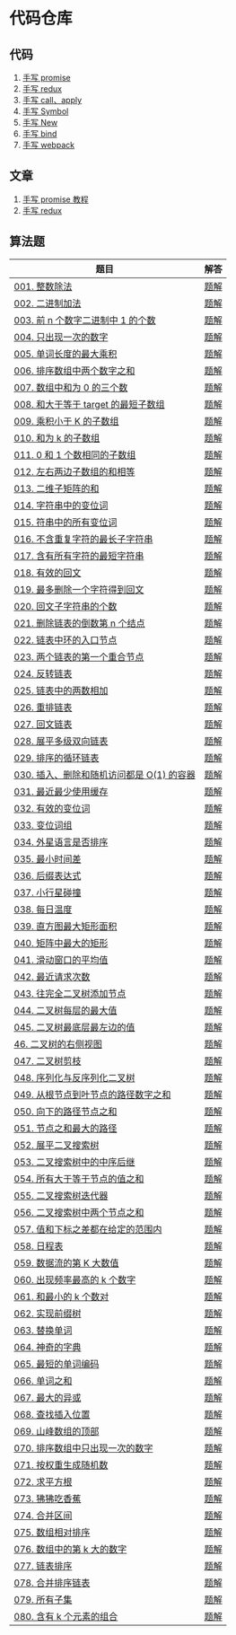 # 代码仓库

## 代码
1. [手写 promise](./src/promise)
2. [手写 redux](./src/redux)
3. [手写 call、apply](./src/call/call.js)
4. [手写 Symbol](./src/symbol/symbol.ts)
5. [手写 New](./src/new.ts)
6. [手写 bind](./src/bind/bind.js)
7. [手写 webpack](./src/webpack/bundle.js)

## 文章

1. [手写 promise 教程](https://github.com/mysteryven/juejin-codebase/issues/1)
2. [手写 redux](https://github.com/mysteryven/blog/issues/2)

## 算法题
| 题目 | 解答 |
| --- | ---- |
| [001. 整数除法](https://leetcode-cn.com/problems/xoh6Oh/) | [题解](src/剑指offer/divide) |  
| [002. 二进制加法](https://leetcode-cn.com/problems/JFETK5/) | [题解](src/剑指offer/addBinary) 
| [003. 前 n 个数字二进制中 1 的个数](https://leetcode-cn.com/problems/w3tCBm/) | [题解](src/剑指offer/countBits) |
| [004. 只出现一次的数字 ](https://leetcode-cn.com/problems/WGki4K/) | [题解](https://github.com/mysteryven/blog/tree/main/src/剑指offer/singleNUmber) |
| [005. 单词长度的最大乘积](https://leetcode-cn.com/problems/aseY1I/) | [题解](https://github.com/mysteryven/blog/tree/main/src/剑指offer/maxProduct) |
| [006.  排序数组中两个数字之和](https://leetcode-cn.com/problems/kLl5u1/) | [题解](https://github.com/mysteryven/blog/tree/main/src/剑指offer/twoSum) |
| [007. 数组中和为 0 的三个数](https://leetcode-cn.com/problems/1fGaJU/) | [题解](https://github.com/mysteryven/blog/tree/main/src/剑指offer/threeSum) |
| [008. 和大于等于 target 的最短子数组](https://leetcode-cn.com/problems/ZVAVXX/) | [题解](https://github.com/mysteryven/blog/tree/main/src/剑指offer/minSubArrayLen) |
| [009. 乘积小于 K 的子数组](https://leetcode-cn.com/problems/ZVAVXX/) | [题解](https://github.com/mysteryven/blog/tree/main/src/剑指offer/numSubarrayProductLessThanK) |
| [010. 和为 k 的子数组](https://leetcode-cn.com/problems/QTMn0o/) | [题解](https://github.com/mysteryven/blog/tree/main/src/剑指offer/subarraySum/) |
| [011.  0 和 1 个数相同的子数组](https://leetcode-cn.com/problems/A1NYOS/) | [题解](https://github.com/mysteryven/blog/tree/main/src/剑指offer/findMaxLength/) |
| [012. 左右两边子数组的和相等](https://leetcode-cn.com/problems/tvdfij/) | [题解](https://github.com/mysteryven/blog/tree/main/src/剑指offer/pivotIndex/) |
| [013. 二维子矩阵的和](https://leetcode-cn.com/problems/O4NDxx/) | [题解](https://github.com/mysteryven/blog/tree/main/src/剑指offer/NumMatrix/) |
| [014. 字符串中的变位词](https://leetcode-cn.com/problems/MPnaiL/) | [题解](https://github.com/mysteryven/blog/tree/main/src/剑指offer/checkInClusion/) |
| [015. 符串中的所有变位词](https://leetcode-cn.com/problems/VabMRr/) | [题解](https://github.com/mysteryven/blog/tree/main/src/剑指offer/findAnagrams/) |
| [016. 不含重复字符的最长子字符串](https://leetcode-cn.com/problems/wtcaE1/) | [题解](https://github.com/mysteryven/blog/tree/main/src/剑指offer/lengthOfLongestSubstring/) |
| [017. 含有所有字符的最短字符串](https://leetcode-cn.com/problems/M1oyTv/) | [题解](https://github.com/mysteryven/blog/tree/main/src/剑指offer/minWindow/) |
| [018. 有效的回文](https://leetcode-cn.com/problems/XltzEq/) | [题解](https://github.com/mysteryven/blog/tree/main/src/剑指offer/isPalindrome/) |
| [019. 最多删除一个字符得到回文](https://leetcode-cn.com/problems/RQku0D/) | [题解](https://github.com/mysteryven/blog/tree/main/src/剑指offer/validPalindrome/) |
| [020. 回文子字符串的个数](https://leetcode-cn.com/problems/a7VOhD/) | [题解](https://github.com/mysteryven/blog/tree/main/src/剑指offer/countSubstrings/) |
| [021. 删除链表的倒数第 n 个结点](https://leetcode-cn.com/problems/SLwz0R/) | [题解](https://github.com/mysteryven/blog/tree/main/src/剑指offer/removeNthFromEnd/) |
| [022. 链表中环的入口节点](https://leetcode-cn.com/problems/c32eOV/) | [题解](https://github.com/mysteryven/blog/tree/main/src/剑指offer/detectCycle/) |
| [023. 两个链表的第一个重合节点](https://leetcode-cn.com/problems/3u1WK4/) | [题解](https://github.com/mysteryven/blog/tree/main/src/剑指offer/getIntersectionNode/) |
| [ 024. 反转链表](https://leetcode-cn.com/problems/UHnkqh/) | [题解](https://github.com/mysteryven/blog/tree/main/src/剑指offer/reverseList/) |
| [ 025. 链表中的两数相加](https://leetcode-cn.com/problems/lMSNwu/) | [题解](https://github.com/mysteryven/blog/tree/main/src/剑指offer/addTwoNumbers/) |
| [026. 重排链表](https://leetcode-cn.com/problems/LGjMqU/) | [题解](https://github.com/mysteryven/blog/tree/main/src/剑指offer/reorderList/) |
| [027. 回文链表](https://leetcode-cn.com/problems/aMhZSa/) | [题解](https://github.com/mysteryven/blog/tree/main/src/剑指offer/isPalindrome-27/) |
| [028. 展平多级双向链表](https://leetcode-cn.com/problems/Qv1Da2/) | [题解](https://github.com/mysteryven/blog/tree/main/src/剑指offer/flatten/) |
| [029. 排序的循环链表](https://leetcode-cn.com/problems/4ueAj6/) | [题解](https://github.com/mysteryven/blog/tree/main/src/剑指offer/insert/) |
| [030. 插入、删除和随机访问都是 O(1) 的容器](https://leetcode-cn.com/problems/FortPu/) | [题解](https://github.com/mysteryven/blog/tree/main/src/剑指offer/RandomizedSet/) |
| [031. 最近最少使用缓存](https://leetcode-cn.com/problems/OrIXps/) | [题解](https://github.com/mysteryven/blog/tree/main/src/剑指offer/LRUCache/) |
| [032. 有效的变位词](https://leetcode-cn.com/problems/dKk3P7/) | [题解](https://github.com/mysteryven/blog/tree/main/src/剑指offer/isAnagram/) |
| [033. 变位词组](https://leetcode-cn.com/problems/sfvd7V/) | [题解](https://github.com/mysteryven/blog/tree/main/src/剑指offer/groupAnagrams/) |
| [034. 外星语言是否排序](https://leetcode-cn.com/problems/lwyVBB/) | [题解](https://github.com/mysteryven/blog/tree/main/src/剑指offer/isAlienSorted/) |
| [035. 最小时间差](https://leetcode-cn.com/problems/569nqc/) | [题解](https://github.com/mysteryven/blog/tree/main/src/剑指offer/findMinDifference/) |
| [036. 后缀表达式](https://leetcode-cn.com/problems/8Zf90G/) | [题解](https://github.com/mysteryven/blog/tree/main/src/剑指offer/evalRPN/) |
| [037. 小行星碰撞](https://leetcode-cn.com/problems/XagZNi/) | [题解](https://github.com/mysteryven/blog/tree/main/src/剑指offer/asteroidCollision/) |
| [038. 每日温度](https://leetcode-cn.com/problems/iIQa4I/) | [题解](https://github.com/mysteryven/blog/tree/main/src/剑指offer/dailyTemperatures/) |
| [039. 直方图最大矩形面积](https://leetcode-cn.com/problems/0ynMMM/) | [题解](https://github.com/mysteryven/blog/tree/main/src/剑指offer/largestRectangleArea/) |
| [040. 矩阵中最大的矩形](https://leetcode-cn.com/problems/PLYXKQ/) | [题解](https://github.com/mysteryven/blog/tree/main/src/剑指offer/maximalRectangle/) |
| [041. 滑动窗口的平均值](https://leetcode-cn.com/problems/qIsx9U/) | [题解](https://github.com/mysteryven/blog/tree/main/src/剑指offer/MovingAverage/) |
| [042. 最近请求次数](https://leetcode-cn.com/problems/H8086Q/) | [题解](https://github.com/mysteryven/blog/tree/main/src/剑指offer/MovingAverage/) |
| [043. 往完全二叉树添加节点](https://leetcode-cn.com/problems/NaqhDT/) | [题解](https://github.com/mysteryven/blog/tree/main/src/剑指offer/CBTInserter/) |
| [044. 二叉树每层的最大值](https://leetcode-cn.com/problems/hPov7L/) | [题解](https://github.com/mysteryven/blog/tree/main/src/剑指offer/largestValues/) |
| [045. 二叉树最底层最左边的值](https://leetcode-cn.com/problems/LwUNpT/) | [题解](https://github.com/mysteryven/blog/tree/main/src/剑指offer/findBottomLeftValue/) |
| [46. 二叉树的右侧视图](https://leetcode-cn.com/problems/WNC0Lk/) | [题解](https://github.com/mysteryven/blog/tree/main/src/剑指offer/rightSideView.ts) |
| [047. 二叉树剪枝](https://leetcode-cn.com/problems/pOCWxh/) | [题解](https://github.com/mysteryven/blog/tree/main/src/剑指offer/pruneTree.ts/) |
| [048. 序列化与反序列化二叉树](https://leetcode-cn.com/problems/h54YBf/) | [题解](https://github.com/mysteryven/blog/tree/main/src/剑指offer/serializeAndDeserialize.ts/) |
| [049. 从根节点到叶节点的路径数字之和](https://leetcode-cn.com/problems/3Etpl5/) | [题解](https://github.com/mysteryven/blog/tree/main/src/剑指offer/sumNumbers.ts/) |
| [050. 向下的路径节点之和](https://leetcode-cn.com/problems/6eUYwP/) | [题解](https://github.com/mysteryven/blog/tree/main/src/剑指offer/pathSum.ts/) |
| [051. 节点之和最大的路径](https://leetcode-cn.com/problems/jC7MId/) | [题解](https://github.com/mysteryven/blog/tree/main/src/剑指offer/maxPathSum.ts/) |
| [052. 展平二叉搜索树](https://leetcode-cn.com/problems/NYBBNL/) | [题解](https://github.com/mysteryven/blog/tree/main/src/剑指offer/increasingBST.ts/) |
| [053. 二叉搜索树中的中序后继](https://leetcode-cn.com/problems/NYBBNL/) | [题解](https://github.com/mysteryven/blog/tree/main/src/剑指offer/increasingBST.ts/) |
| [054. 所有大于等于节点的值之和](https://leetcode-cn.com/problems/w6cpku/) | [题解](https://github.com/mysteryven/blog/tree/main/src/剑指offer/convertBST.ts/) |
| [055. 二叉搜索树迭代器](https://leetcode-cn.com/problems/kTOapQ/) | [题解](https://github.com/mysteryven/blog/tree/main/src/剑指offer/BSTIterator.ts/) |
| [056. 二叉搜索树中两个节点之和](https://leetcode-cn.com/problems/opLdQZ/) | [题解](https://github.com/mysteryven/blog/tree/main/src/剑指offer/findTarget.ts/) |
| [057. 值和下标之差都在给定的范围内](https://leetcode-cn.com/problems/7WqeDu/) | [题解](https://github.com/mysteryven/blog/tree/main/src/剑指offer/containsNearByAlmostDuplicate.ts/) |
| [058.  日程表](https://leetcode-cn.com/problems/fi9suh/) | [题解](https://github.com/mysteryven/blog/tree/main/src/剑指offer/MyCalendar.ts/) |
| [059. 数据流的第 K 大数值](https://leetcode-cn.com/problems/jBjn9C/) | [题解](https://github.com/mysteryven/blog/tree/main/src/剑指offer/KthLargest.ts/) |
| [060. 出现频率最高的 k 个数字](https://leetcode-cn.com/problems/g5c51o/) | [题解](https://github.com/mysteryven/blog/tree/main/src/剑指offer/topKFrequent.ts/) |
| [061. 和最小的 k 个数对](https://leetcode-cn.com/problems/qn8gGX/) | [题解](https://github.com/mysteryven/blog/tree/main/src/剑指offer/kSmallestPairs.js/) |
| [062. 实现前缀树](https://leetcode-cn.com/problems/QC3q1f/) | [题解](https://github.com/mysteryven/blog/tree/main/src/剑指offer/Trie.ts/) |
| [063. 替换单词](https://leetcode-cn.com/problems/UhWRSj/) | [题解](https://github.com/mysteryven/blog/tree/main/src/剑指offer/replaceWords.ts/) |
| [064. 神奇的字典](https://leetcode-cn.com/problems/US1pGT/) | [题解](https://github.com/mysteryven/blog/tree/main/src/剑指offer/MagicDictionary.ts/) |
| [065. 最短的单词编码](https://leetcode-cn.com/problems/iSwD2y/) | [题解](https://github.com/mysteryven/blog/tree/main/src/剑指offer/minimumLengthEncoding.js/) |
| [066. 单词之和](https://leetcode-cn.com/problems/z1R5dt/) | [题解](https://github.com/mysteryven/blog/tree/main/src/剑指offer/MapSum.js/) |
| [067. 最大的异或](https://leetcode-cn.com/problems/ms70jA/) | [题解](https://github.com/mysteryven/blog/tree/main/src/剑指offer/findMaximumXOR.js/) |
| [068. 查找插入位置](https://leetcode-cn.com/problems/N6YdxV/) | [题解](https://github.com/mysteryven/blog/tree/main/src/剑指offer/searchInsert.js/) |
| [069. 山峰数组的顶部](https://leetcode-cn.com/problems/B1IidL/) | [题解](https://github.com/mysteryven/blog/tree/main/src/剑指offer/peakIndexInMountainArray.js/) |
| [070. 排序数组中只出现一次的数字](https://leetcode-cn.com/problems/skFtm2/) | [题解](https://github.com/mysteryven/blog/tree/main/src/剑指offer/singleNonDuplicate.js/) |
| [071. 按权重生成随机数](https://leetcode-cn.com/problems/cuyjEf/) | [题解](https://github.com/mysteryven/blog/tree/main/src/剑指offer/pickIndex.ts/) |
| [072. 求平方根](https://leetcode-cn.com/problems/jJ0w9p/) | [题解](https://github.com/mysteryven/blog/tree/main/src/剑指offer/mySqrt.ts/) |
| [073. 狒狒吃香蕉](https://leetcode-cn.com/problems/nZZqjQ/) | [题解](https://github.com/mysteryven/blog/tree/main/src/剑指offer/minEatingSpeed.ts/) |
| [074. 合并区间](https://leetcode-cn.com/problems/SsGoHC/) | [题解](https://github.com/mysteryven/blog/tree/main/src/剑指offer/merge.ts/) |
| [ 075. 数组相对排序](https://leetcode-cn.com/problems/0H97ZC/) | [题解](https://github.com/mysteryven/blog/tree/main/src/剑指offer/relativeSortArray.ts/) |
| [076. 数组中的第 k 大的数字](https://leetcode-cn.com/problems/xx4gT2/) | [题解](https://github.com/mysteryven/blog/tree/main/src/剑指offer/findKthLargest.ts/) |
| [077. 链表排序](https://leetcode-cn.com/problems/7WHec2/) | [题解](https://github.com/mysteryven/blog/tree/main/src/剑指offer/sortList.ts/) |
| [078. 合并排序链表](https://leetcode-cn.com/problems/vvXgSW/) | [题解](https://github.com/mysteryven/blog/tree/main/src/剑指offer/mergeKLists.ts/) |
| [079. 所有子集](https://leetcode-cn.com/problems/TVdhkn/) | [题解](https://github.com/mysteryven/blog/tree/main/src/剑指offer/subsets.js/) |
| [080. 含有 k 个元素的组合](https://leetcode-cn.com/problems/uUsW3B/) | [题解](https://github.com/mysteryven/blog/tree/main/src/剑指offer/combine.js/) |



